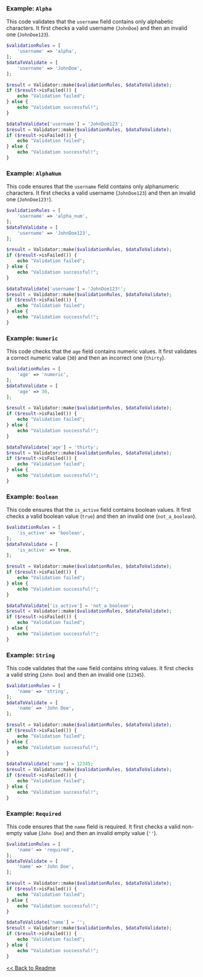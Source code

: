 ### Example: `Alpha`

This code validates that the `username` field contains only alphabetic characters. It first checks a valid username (`JohnDoe`) and then an invalid one (`JohnDoe123`).

```php
$validationRules = [
    'username' => 'alpha',
];
$dataToValidate = [
    'username' => 'JohnDoe',
];

$result = Validator::make($validationRules, $dataToValidate);
if ($result->isFailed()) {
    echo "Validation failed";
} else {
    echo "Validation successful!";
}

$dataToValidate['username'] = 'JohnDoe123';
$result = Validator::make($validationRules, $dataToValidate);
if ($result->isFailed()) {
    echo "Validation failed";
} else {
    echo "Validation successful!";
}
```

### Example: `AlphaNum`

This code ensures that the `username` field contains only alphanumeric characters. It first checks a valid username (`JohnDoe123`) and then an invalid one (`JohnDoe123!`).

```php
$validationRules = [
    'username' => 'alpha_num',
];
$dataToValidate = [
    'username' => 'JohnDoe123',
];

$result = Validator::make($validationRules, $dataToValidate);
if ($result->isFailed()) {
    echo "Validation failed";
} else {
    echo "Validation successful!";
}

$dataToValidate['username'] = 'JohnDoe123!';
$result = Validator::make($validationRules, $dataToValidate);
if ($result->isFailed()) {
    echo "Validation failed";
} else {
    echo "Validation successful!";
}
```

### Example: `Numeric`

This code checks that the `age` field contains numeric values. It first validates a correct numeric value (`30`) and then an incorrect one (`thirty`).

```php
$validationRules = [
    'age' => 'numeric',
];
$dataToValidate = [
    'age' => 30,
];

$result = Validator::make($validationRules, $dataToValidate);
if ($result->isFailed()) {
    echo "Validation failed";
} else {
    echo "Validation successful!";
}

$dataToValidate['age'] = 'thirty';
$result = Validator::make($validationRules, $dataToValidate);
if ($result->isFailed()) {
    echo "Validation failed";
} else {
    echo "Validation successful!";
}
```

### Example: `Boolean`

This code ensures that the `is_active` field contains boolean values. It first checks a valid boolean value (`true`) and then an invalid one (`not_a_boolean`).

```php
$validationRules = [
    'is_active' => 'boolean',
];
$dataToValidate = [
    'is_active' => true,
];

$result = Validator::make($validationRules, $dataToValidate);
if ($result->isFailed()) {
    echo "Validation failed";
} else {
    echo "Validation successful!";
}

$dataToValidate['is_active'] = 'not_a_boolean';
$result = Validator::make($validationRules, $dataToValidate);
if ($result->isFailed()) {
    echo "Validation failed";
} else {
    echo "Validation successful!";
}
```

### Example: `String`

This code validates that the `name` field contains string values. It first checks a valid string (`John Doe`) and then an invalid one (`12345`).

```php
$validationRules = [
    'name' => 'string',
];
$dataToValidate = [
    'name' => 'John Doe',
];

$result = Validator::make($validationRules, $dataToValidate);
if ($result->isFailed()) {
    echo "Validation failed";
} else {
    echo "Validation successful!";
}

$dataToValidate['name'] = 12345;
$result = Validator::make($validationRules, $dataToValidate);
if ($result->isFailed()) {
    echo "Validation failed";
} else {
    echo "Validation successful!";
}
```

### Example: `Required`

This code ensures that the `name` field is required. It first checks a valid non-empty value (`John Doe`) and then an invalid empty value (`''`).

```php
$validationRules = [
    'name' => 'required',
];
$dataToValidate = [
    'name' => 'John Doe',
];

$result = Validator::make($validationRules, $dataToValidate);
if ($result->isFailed()) {
    echo "Validation failed";
} else {
    echo "Validation successful!";
}

$dataToValidate['name'] = '';
$result = Validator::make($validationRules, $dataToValidate);
if ($result->isFailed()) {
    echo "Validation failed";
} else {
    echo "Validation successful!";
}
```

[<< Back to Readme](../Readme.md)